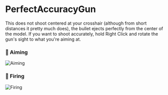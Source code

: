 # PerfectAccuracyGun

This does not shoot centered at your crosshair (although from short distances it pretty much does), the bullet ejects perfectly from the center of the model. If you want to shoot accurately, hold Right Click and rotate the gun's sight to what you're aiming at.

### 🎯 Aiming
![Aiming](https://i.gyazo.com/48246af11747132662bc9ade853f599c.png)

### 🔫 Firing
![Firing](https://i.gyazo.com/38b80631c9765f8bab66be9e9f33f711.png)